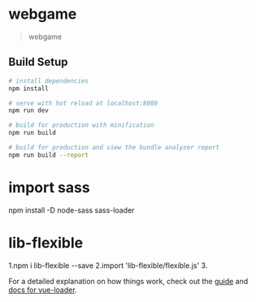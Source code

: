 # webgame

> webgame

## Build Setup

``` bash
# install dependencies
npm install

# serve with hot reload at localhost:8080
npm run dev

# build for production with minification
npm run build

# build for production and view the bundle analyzer report
npm run build --report
```

# import sass
npm install -D node-sass sass-loader

# lib-flexible
  1.npm i lib-flexible --save
  2.import 'lib-flexible/flexible.js'
  3.<meta name="viewport" content="width=device-width, initial-scale=1.0">

For a detailed explanation on how things work, check out the [guide](http://vuejs-templates.github.io/webpack/) and [docs for vue-loader](http://vuejs.github.io/vue-loader).
